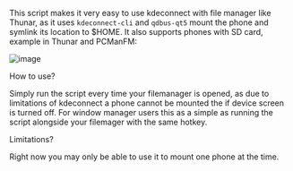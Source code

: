 This script makes it very easy to use kdeconnect with file manager like Thunar, as it uses `kdeconnect-cli` and `qdbus-qt5` mount the phone and symlink its location to $HOME. It also supports phones with SD card, example in Thunar and PCManFM:

![image](https://github.com/Samueru-sama/kdeconnect-any-filemanager/assets/36420837/a0599b94-7aeb-40f2-baca-7ff8810d99a4)

How to use? 

Simply run the script every time your filemanager is opened, as due to limitations of kdeconnect a phone cannot be mounted the if device screen is turned off. For window manager users this as a simple as running the script alongside your filemager with the same hotkey.

Limitations? 

Right now you may only be able to use it to mount one phone at the time.
